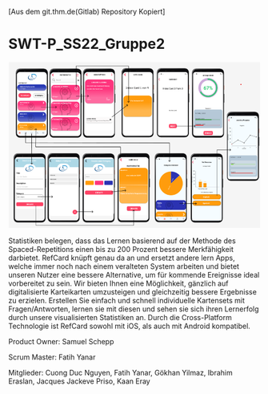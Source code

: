 [Aus dem git.thm.de(Gitlab) Repository Kopiert]

# SWT-P_SS22_Gruppe2
![alt text](https://github.com/fynr80/ReactNative_RefCard/blob/main/KlickPfad.png)



Statistiken belegen, dass das Lernen basierend auf der Methode des Spaced-Repetitions einen bis zu 200 Prozent bessere Merkfähigkeit darbietet.
RefCard knüpft genau da an und ersetzt andere lern Apps, welche immer noch nach einem veralteten System arbeiten und bietet unseren Nutzer eine bessere Alternative, um für kommende Ereignisse ideal vorbereitet zu sein.
Wir bieten Ihnen eine Möglichkeit, gänzlich auf digitalisierte Karteikarten umzusteigen und gleichzeitig bessere Ergebnisse zu erzielen.
Erstellen Sie einfach und schnell individuelle Kartensets mit Fragen/Antworten, lernen sie mit diesen und sehen sie sich ihren Lernerfolg durch unsere visualisierten Statistiken an.
Durch die Cross-Platform Technologie ist RefCard sowohl mit iOS, als auch mit Android kompatibel.

Product Owner: 
Samuel Schepp


Scrum Master: 
Fatih Yanar


Mitglieder: 
Cuong Duc Nguyen, Fatih Yanar, Gökhan Yilmaz, Ibrahim Eraslan, Jacques Jackeve Priso, Kaan Eray
